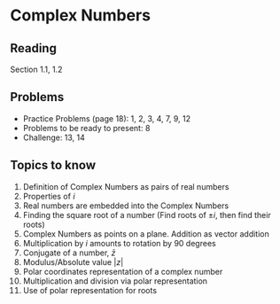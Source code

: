 # Complex Numbers

## Reading

Section 1.1, 1.2

## Problems

- Practice Problems (page 18): 1, 2, 3, 4, 7, 9, 12
- Problems to be ready to present: 8
- Challenge: 13, 14

## Topics to know

1. Definition of Complex Numbers as pairs of real numbers
2. Properties of $i$
3. Real numbers are embedded into the Complex Numbers
4. Finding the square root of a number (Find roots of $\pm i$, then find their roots)
5. Complex Numbers as points on a plane. Addition as vector addition
6. Multiplication by $i$ amounts to rotation by 90 degrees
7. Conjugate of a number, $\bar z$
8. Modulus/Absolute value $|z|$
9. Polar coordinates representation of a complex number
10. Multiplication and division via polar representation
11. Use of polar representation for roots

